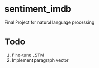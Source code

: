 # sentiment_imdb

Final Project for natural language processing

# Todo

1. Fine-tune LSTM
2. Implement paragraph vector
